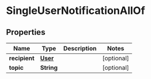 

# SingleUserNotificationAllOf


## Properties

| Name | Type | Description | Notes |
|------------ | ------------- | ------------- | -------------|
|**recipient** | [**User**](User.md) |  |  [optional] |
|**topic** | **String** |  |  [optional] |



